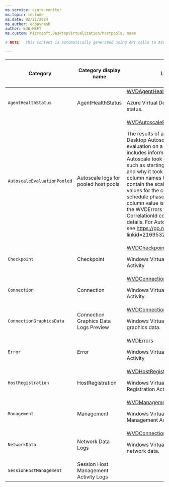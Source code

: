 ```yaml
---
ms.service: azure-monitor
ms.topic: include
ms.date: 02/21/2024
ms.author: edbaynash
author: EdB-MSFT
ms.custom: Microsoft.DesktopVirtualization/hostpools, naam

# NOTE:  This content is automatically generated using API calls to Azure. Any edits made on these files will be overwritten in the next run of the script. 

---
```

  
  
|Category|Category display name| Log table| [Supports basic log plan](/azure/azure-monitor/logs/basic-logs-configure?tabs=portal-1#compare-the-basic-and-analytics-log-data-plans)|[Supports ingestion-time transformation](/azure/azure-monitor/essentials/data-collection-transformations)| Example queries |Costs to export|
|---|---|---|---|---|---|---|
|`AgentHealthStatus` |AgentHealthStatus |[WVDAgentHealthStatus](/azure/azure-monitor/reference/tables/wvdagenthealthstatus)<p>Azure Virtual Desktop agent health status.|No|Yes|[Queries](/azure/azure-monitor/reference/queries/wvdagenthealthstatus)|No |
|`AutoscaleEvaluationPooled` |Autoscale logs for pooled host pools |[WVDAutoscaleEvaluationPooled](/azure/azure-monitor/reference/tables/wvdautoscaleevaluationpooled)<p>The results of an Azure Virtual Desktop Autoscale scaling plan evaluation on a hostpool. This includes information on the actions Autoscale took on the sessions hosts, such as starting or deallocating them, and why it took those actions. The column names that start with 'Config' contain the scaling plan configuration values for the current Autoscale schedule phase. If the ResultType column value is 'Failed' then join to the WVDErrors table using the CorrelationId column to get more details. For Autoscale documentation see https://go.microsoft.com/fwlink/?linkid=2169532 .|No|No||Yes |
|`Checkpoint` |Checkpoint |[WVDCheckpoints](/azure/azure-monitor/reference/tables/wvdcheckpoints)<p>Windows Virtual Desktop Checkpoint Activity|No|Yes|[Queries](/azure/azure-monitor/reference/queries/wvdcheckpoints)|No |
|`Connection` |Connection |[WVDConnections](/azure/azure-monitor/reference/tables/wvdconnections)<p>Windows Virtual Desktop Connection Activity.|No|Yes|[Queries](/azure/azure-monitor/reference/queries/wvdconnections)|No |
|`ConnectionGraphicsData` |Connection Graphics Data Logs Preview |[WVDConnectionGraphicsDataPreview](/azure/azure-monitor/reference/tables/wvdconnectiongraphicsdatapreview)<p>Windows Virtual Desktop connection graphics data.|No|No||Yes |
|`Error` |Error |[WVDErrors](/azure/azure-monitor/reference/tables/wvderrors)<p>Windows Virtual Desktop Error Activity|No|Yes|[Queries](/azure/azure-monitor/reference/queries/wvderrors)|No |
|`HostRegistration` |HostRegistration |[WVDHostRegistrations](/azure/azure-monitor/reference/tables/wvdhostregistrations)<p>Windows Virtual Desktop Host Registration Activity|No|Yes||No |
|`Management` |Management |[WVDManagement](/azure/azure-monitor/reference/tables/wvdmanagement)<p>Windows Virtual Desktop Management Activity|No|Yes||No |
|`NetworkData` |Network Data Logs |[WVDConnectionNetworkData](/azure/azure-monitor/reference/tables/wvdconnectionnetworkdata)<p>Windows Virtual Desktop connection network data.|No|Yes|[Queries](/azure/azure-monitor/reference/queries/wvdconnectionnetworkdata)|Yes |
|`SessionHostManagement` |Session Host Management Activity Logs ||No|Yes||Yes |